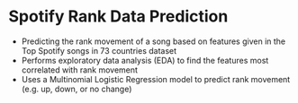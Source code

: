 # Spotify Rank Data Prediction
* Predicting the rank movement of a song based on features given in the Top Spotify songs in 73 countries dataset
* Performs exploratory data analysis (EDA) to find the features most correlated with rank movement
* Uses a Multinomial Logistic Regression model to predict rank movement (e.g. up, down, or no change)
